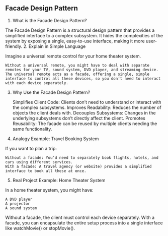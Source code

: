 ## Facade Design Pattern
1. What is the Facade Design Pattern?

The Facade Design Pattern is a structural design pattern that provides a simplified interface to a complex subsystem. It hides the complexities of the system by exposing a single, easy-to-use interface, making it more user-friendly.
2. Explain in Simple Language

Imagine a universal remote control for your home theater system.

    Without a universal remote, you might have to deal with separate remotes for your TV, sound system, DVD player, and streaming device.
    The universal remote acts as a facade, offering a single, simple interface to control all these devices, so you don’t need to interact with each device separately.

3. Why Use the Facade Design Pattern?

    Simplifies Client Code: Clients don’t need to understand or interact with the complex subsystems.
    Improves Readability: Reduces the number of objects the client deals with.
    Decouples Subsystems: Changes in the underlying subsystems don’t directly affect the client.
    Promotes Reusability: The facade can be reused by multiple clients needing the same functionality.

4. Analogy Example: Travel Booking System

If you want to plan a trip:

    Without a facade: You’d need to separately book flights, hotels, and cars using different services.
    With a facade: A travel agency (or website) provides a simplified interface to book all these at once.

5. Real Project Example: Home Theater System

In a home theater system, you might have:

    A DVD player
    A projector
    A sound system

Without a facade, the client must control each device separately. With a facade, you can encapsulate the entire setup process into a single interface like watchMovie() or stopMovie().